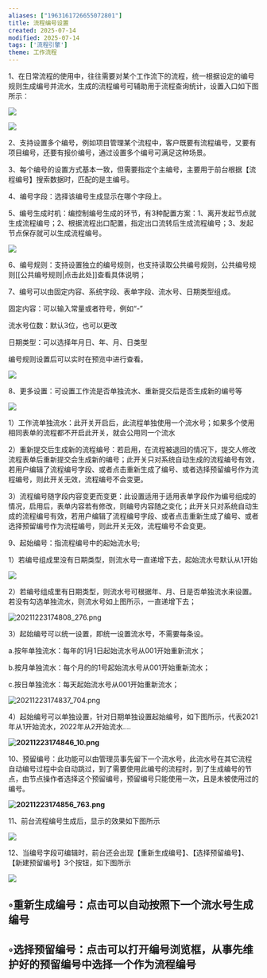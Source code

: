 ```yaml
---
aliases: ["1963161726655072801"]
title: 流程编号设置
created: 2025-07-14
modified: 2025-07-14
tags: ['流程引擎']
theme: 工作流程
---
```


1、在日常流程的使用中，往往需要对某个工作流下的流程，统一根据设定的编号规则生成编号并流水，生成的流程编号可辅助用于流程查询统计，设置入口如下图所示：

![](https://myhelpdoc.oss-cn-heyuan.aliyuncs.com/mdimages/35f06c8b0268c02760c831493ef17289.jpg)

![](https://myhelpdoc.oss-cn-heyuan.aliyuncs.com/mdimages/a04227041afd602f8f07d4924224dba0.jpg)

2、支持设置多个编号，例如项目管理某个流程中，客户既要有流程编号，又要有项目编号，还要有报价编号，通过设置多个编号可满足这种场景。

3、每个编号的设置方式基本一致，但需要指定个主编号，主要用于前台根据【流程编号】搜索数据时，匹配的是主编号。

4、编号字段：选择该编号生成显示在哪个字段上。

5、编号生成时机：编控制编号生成的环节，有3种配置方案：1、离开发起节点就生成流程编号；2、根据流程出口配置，指定出口流转后生成流程编号；3、发起节点保存就可以生成流程编号。

![](https://myhelpdoc.oss-cn-heyuan.aliyuncs.com/mdimages/dbdd2345305c5c813f02d245b5b7dd59.jpg)

6、编号规则：支持设置独立的编号规则，也支持读取公共编号规则，公共编号规则[[公共编号规则|点击此处]]查看具体说明；

7、编号可以由固定内容、系统字段、表单字段、流水号、日期类型组成。

固定内容：可以输入常量或者符号，例如“-”

流水号位数：默认3位，也可以更改

日期类型：可以选择年月日、年、月、日类型

编号规则设置后可以实时在预览中进行查看。

![](https://myhelpdoc.oss-cn-heyuan.aliyuncs.com/mdimages/1b172c020cc9f75c05ee9aa71af8f623.jpg)

8、更多设置：可设置工作流是否单独流水、重新提交后是否生成新的编号等

![](https://myhelpdoc.oss-cn-heyuan.aliyuncs.com/mdimages/2503c902af189634fed2eab1afb4290c.jpg)

1）工作流单独流水：此开关开启后，此流程单独使用一个流水号；如果多个使用相同表单的流程都不开启此开关，就会公用同一个流水

2）重新提交后生成新的流程编号：若启用，在流程被退回的情况下，提交人修改流程表单后重新提交会生成新的编号；此开关只对系统自动生成的流程编号有效，若用户编辑了流程编号字段、或者点击重新生成了编号、或者选择预留编号作为流程编号，则此开关无效，流程编号不会变更。

3）流程编号随字段内容变更而变更：此设置适用于适用表单字段作为编号组成的情况，启用后，表单内容若有修改，则编号内容随之变化；此开关只对系统自动生成的流程编号有效，若用户编辑了流程编号字段、或者点击重新生成了编号、或者选择预留编号作为流程编号，则此开关无效，流程编号不会变更。

9、起始编号：指流程编号中的起始流水号;

1）若编号组成里没有日期类型，则流水号一直递增下去，起始流水号默认从1开始

![](https://myhelpdoc.oss-cn-heyuan.aliyuncs.com/mdimages/1cadc5769a338abae21ebed592bc8aa0.jpg)

2）若编号组成里有日期类型，则流水号可根据年、月、日是否单独流水来设置。若没有勾选单独流水，则流水号如上图所示，一直递增下去；

![](ba9b16319cc0f0f0868b5e11f34beb81.jpg "20211223174808_276.png")

3）起始编号可以统一设置，即统一设置流水号，不需要每条设。

a.按年单独流水：每年的1月1日起始流水号从001开始重新流水；

b.按月单独流水：每个月的的1号起始流水号从001开始重新流水；

c.按日单独流水：每天起始流水号从001开始重新流水；

![](9bf18e1dd18d37ebd7d9600cd0a33e8c.jpg "20211223174837_704.png")

4）起始编号可以单独设置，针对日期单独设置起始编号，如下图所示，代表2021年从1开始流水，2022年从2开始流水....

**![](b75062533af8de871fdc956027e4fffc.jpg "20211223174846_10.png")**

10、预留编号：此功能可以由管理员事先留下一个流水号，此流水号在其它流程自动编号过程中会自动跳过，到了需要使用此编号的流程时，到了生成编号的节点，由节点操作者选择这个预留编号，预留编号只能使用一次，且是未被使用过的编号。

**![](38c6da8d32b3483538d2a22b2b4e81c6.jpg "20211223174856_763.png")**

11、前台流程编号生成后，显示的效果如下图所示

![](https://myhelpdoc.oss-cn-heyuan.aliyuncs.com/mdimages/219baafc32ce30e27555659423ca1447.jpg)

12、当编号字段可编辑时，前台还会出现【重新生成编号】、【选择预留编号】、【新建预留编号】3个按钮，如下图所示

![](https://myhelpdoc.oss-cn-heyuan.aliyuncs.com/mdimages/3bf195bdaa8734147ff6f94981aa935d.jpg)

## ◦重新生成编号：点击可以自动按照下一个流水号生成编号

## ◦选择预留编号：点击可以打开编号浏览框，从事先维护好的预留编号中选择一个作为流程编号

